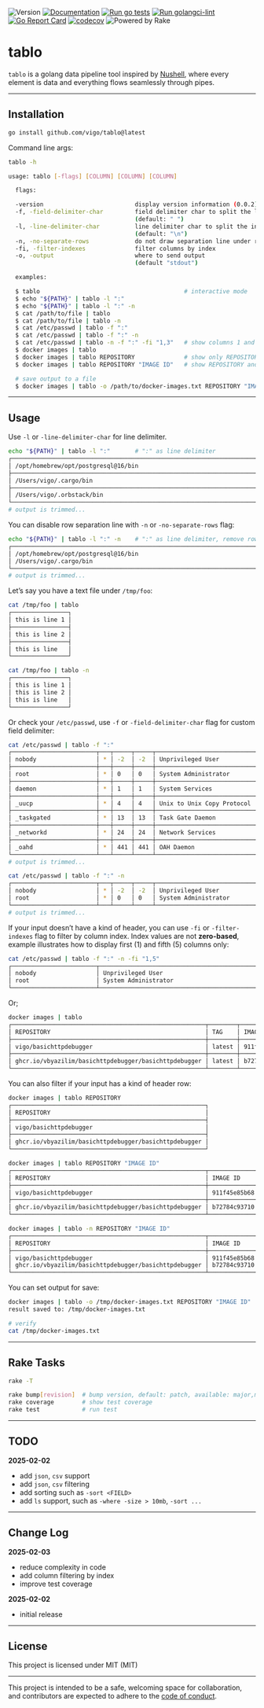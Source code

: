 ![Version](https://img.shields.io/badge/version-0.0.2-orange.svg)
[![Documentation](https://godoc.org/github.com/vigo/tablo?status.svg)](https://pkg.go.dev/github.com/vigo/tablo)
[![Run go tests](https://github.com/vigo/tablo/actions/workflows/go-test.yml/badge.svg)](https://github.com/vigo/tablo/actions/workflows/go-test.yml)
[![Run golangci-lint](https://github.com/vigo/tablo/actions/workflows/go-lint.yml/badge.svg)](https://github.com/vigo/tablo/actions/workflows/go-lint.yml)
[![Go Report Card](https://goreportcard.com/badge/github.com/vigo/tablo)](https://goreportcard.com/report/github.com/vigo/tablo)
[![codecov](https://codecov.io/github/vigo/tablo/graph/badge.svg?token=Q8ACC1DLGK)](https://codecov.io/github/vigo/tablo)
![Powered by Rake](https://img.shields.io/badge/powered_by-rake-blue?logo=ruby)

# tablo

`tablo` is a golang data pipeline tool inspired by [Nushell][001], where every
element is data and everything flows seamlessly through pipes.

---

## Installation

```bash
go install github.com/vigo/tablo@latest
```

Command line args:

```bash
tablo -h

usage: tablo [-flags] [COLUMN] [COLUMN] [COLUMN]

  flags:

  -version                          display version information (0.0.2)
  -f, -field-delimiter-char         field delimiter char to split the line input
                                    (default: " ")
  -l, -line-delimiter-char          line delimiter char to split the input
                                    (default: "\n")
  -n, -no-separate-rows             do not draw separation line under rows
  -fi, -filter-indexes              filter columns by index
  -o, -output                       where to send output
                                    (default "stdout")

  examples:

  $ tablo                                         # interactive mode
  $ echo "${PATH}" | tablo -l ":"
  $ echo "${PATH}" | tablo -l ":" -n
  $ cat /path/to/file | tablo
  $ cat /path/to/file | tablo -n
  $ cat /etc/passwd | tablo -f ":"
  $ cat /etc/passwd | tablo -f ":" -n
  $ cat /etc/passwd | tablo -n -f ":" -fi "1,3"   # show columns 1 and 3 only
  $ docker images | tablo
  $ docker images | tablo REPOSITORY              # show only REPOSITORY colum
  $ docker images | tablo REPOSITORY "IMAGE ID"   # show REPOSITORY and IMAGE ID colums

  # save output to a file
  $ docker images | tablo -o /path/to/docker-images.txt REPOSITORY "IMAGE ID"

```

---

## Usage

Use `-l` or `-line-delimiter-char` for line delimiter.

```bash
echo "${PATH}" | tablo -l ":"       # ":" as line delimiter
┌───────────────────────────────────────────────────────────────────────────────────┐
│ /opt/homebrew/opt/postgresql@16/bin                                               │
├───────────────────────────────────────────────────────────────────────────────────┤
│ /Users/vigo/.cargo/bin                                                            │
├───────────────────────────────────────────────────────────────────────────────────┤
│ /Users/vigo/.orbstack/bin                                                         │
└───────────────────────────────────────────────────────────────────────────────────┘
# output is trimmed...
```

You can disable row separation line with `-n` or `-no-separate-rows` flag:

```bash
echo "${PATH}" | tablo -l ":" -n    # ":" as line delimiter, remove row separation
┌───────────────────────────────────────────────────────────────────────────────────┐
│ /opt/homebrew/opt/postgresql@16/bin                                               │
│ /Users/vigo/.cargo/bin                                                            │
└───────────────────────────────────────────────────────────────────────────────────┘
# output is trimmed...
```

Let’s say you have a text file under `/tmp/foo`:

```bash
cat /tmp/foo | tablo
┌────────────────┐
│ this is line 1 │
├────────────────┤
│ this is line 2 │
├────────────────┤
│ this is line   │
└────────────────┘

cat /tmp/foo | tablo -n
┌────────────────┐
│ this is line 1 │
│ this is line 2 │
│ this is line   │
└────────────────┘
```

Or check your `/etc/passwd`, use `-f` or `-field-delimiter-char` flag for
custom field delimiter:

```bash
cat /etc/passwd | tablo -f ":"
┌────────────────────────┬───┬─────┬─────┬─────────────────────────────────────────────────┬───────────────────────────────┬──────────────────┐
│ nobody                 │ * │ -2  │ -2  │ Unprivileged User                               │ /var/empty                    │ /usr/bin/false   │
├────────────────────────┼───┼─────┼─────┼─────────────────────────────────────────────────┼───────────────────────────────┼──────────────────┤
│ root                   │ * │ 0   │ 0   │ System Administrator                            │ /var/root                     │ /bin/sh          │
├────────────────────────┼───┼─────┼─────┼─────────────────────────────────────────────────┼───────────────────────────────┼──────────────────┤
│ daemon                 │ * │ 1   │ 1   │ System Services                                 │ /var/root                     │ /usr/bin/false   │
├────────────────────────┼───┼─────┼─────┼─────────────────────────────────────────────────┼───────────────────────────────┼──────────────────┤
│ _uucp                  │ * │ 4   │ 4   │ Unix to Unix Copy Protocol                      │ /var/spool/uucp               │ /usr/sbin/uucico │
├────────────────────────┼───┼─────┼─────┼─────────────────────────────────────────────────┼───────────────────────────────┼──────────────────┤
│ _taskgated             │ * │ 13  │ 13  │ Task Gate Daemon                                │ /var/empty                    │ /usr/bin/false   │
├────────────────────────┼───┼─────┼─────┼─────────────────────────────────────────────────┼───────────────────────────────┼──────────────────┤
│ _networkd              │ * │ 24  │ 24  │ Network Services                                │ /var/networkd                 │ /usr/bin/false   │
├────────────────────────┼───┼─────┼─────┼─────────────────────────────────────────────────┼───────────────────────────────┼──────────────────┤
│ _oahd                  │ * │ 441 │ 441 │ OAH Daemon                                      │ /var/empty                    │ /usr/bin/false   │
└────────────────────────┴───┴─────┴─────┴─────────────────────────────────────────────────┴───────────────────────────────┴──────────────────┘
# output is trimmed...

cat /etc/passwd | tablo -f ":" -n
┌────────────────────────┬───┬─────┬─────┬─────────────────────────────────────────────────┬───────────────────────────────┬──────────────────┐
│ nobody                 │ * │ -2  │ -2  │ Unprivileged User                               │ /var/empty                    │ /usr/bin/false   │
│ root                   │ * │ 0   │ 0   │ System Administrator                            │ /var/root                     │ /bin/sh          │
└────────────────────────┴───┴─────┴─────┴─────────────────────────────────────────────────┴───────────────────────────────┴──────────────────┘
# output is trimmed...
```

If your input doesn’t have a kind of header, you can use `-fi` or `-filter-indexes`
flag to filter by column index. Index values are not **zero-based**, example
illustrates how to display first (1) and fifth (5) columns only:

```bash
cat /etc/passwd | tablo -f ":" -n -fi "1,5"
┌────────────────────────┬─────────────────────────────────────────────────┐
│ nobody                 │ Unprivileged User                               │
│ root                   │ System Administrator                            │
└────────────────────────┴─────────────────────────────────────────────────┘
```

Or;

```bash
docker images | tablo
┌───────────────────────────────────────────────────────┬────────┬──────────────┬──────────────┬────────┐
│ REPOSITORY                                            │ TAG    │ IMAGE ID     │ CREATED      │ SIZE   │
├───────────────────────────────────────────────────────┼────────┼──────────────┼──────────────┼────────┤
│ vigo/basichttpdebugger                                │ latest │ 911f45e85b68 │ 22 hours ago │ 12.7MB │
├───────────────────────────────────────────────────────┼────────┼──────────────┼──────────────┼────────┤
│ ghcr.io/vbyazilim/basichttpdebugger/basichttpdebugger │ latest │ b72784c93710 │ 22 hours ago │ 12.7MB │
└───────────────────────────────────────────────────────┴────────┴──────────────┴──────────────┴────────┘
```

You can also filter if your input has a kind of header row:

```bash
docker images | tablo REPOSITORY
┌───────────────────────────────────────────────────────┐
│ REPOSITORY                                            │
├───────────────────────────────────────────────────────┤
│ vigo/basichttpdebugger                                │
├───────────────────────────────────────────────────────┤
│ ghcr.io/vbyazilim/basichttpdebugger/basichttpdebugger │
└───────────────────────────────────────────────────────┘

docker images | tablo REPOSITORY "IMAGE ID"
┌───────────────────────────────────────────────────────┬──────────────┐
│ REPOSITORY                                            │ IMAGE ID     │
├───────────────────────────────────────────────────────┼──────────────┤
│ vigo/basichttpdebugger                                │ 911f45e85b68 │
├───────────────────────────────────────────────────────┼──────────────┤
│ ghcr.io/vbyazilim/basichttpdebugger/basichttpdebugger │ b72784c93710 │
└───────────────────────────────────────────────────────┴──────────────┘

docker images | tablo -n REPOSITORY "IMAGE ID"
┌───────────────────────────────────────────────────────┬──────────────┐
│ REPOSITORY                                            │ IMAGE ID     │
├───────────────────────────────────────────────────────┼──────────────┤
│ vigo/basichttpdebugger                                │ 911f45e85b68 │
│ ghcr.io/vbyazilim/basichttpdebugger/basichttpdebugger │ b72784c93710 │
└───────────────────────────────────────────────────────┴──────────────┘
```

You can set output for save:

```bash
docker images | tablo -o /tmp/docker-images.txt REPOSITORY "IMAGE ID"
result saved to: /tmp/docker-images.txt

# verify
cat /tmp/docker-images.txt
```

---

## Rake Tasks

```bash
rake -T

rake bump[revision]  # bump version, default: patch, available: major,minor,patch
rake coverage        # show test coverage
rake test            # run test
```

---

## TODO

**2025-02-02**

- add `json`, `csv` support
- add `json`, `csv` filtering
- add sorting such as `-sort <FIELD>`
- add `ls` support, such as `-where -size > 10mb`, `-sort ...`

---

## Change Log

**2025-02-03**

- reduce complexity in code
- add column filtering by index
- improve test coverage

**2025-02-02**

- initial release

---

## License

This project is licensed under MIT (MIT)

---

This project is intended to be a safe, welcoming space for collaboration, and
contributors are expected to adhere to the [code of conduct][coc].

[coc]: https://github.com/vigo/tablo/blob/main/CODE_OF_CONDUCT.md
[001]: https://www.nushell.sh/